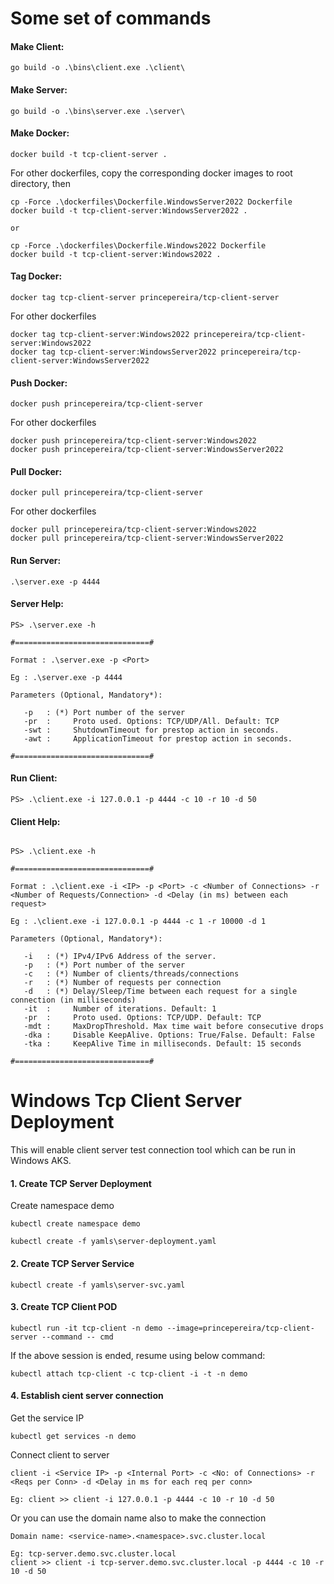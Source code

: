 # Some set of commands


#### Make Client: 
```
go build -o .\bins\client.exe .\client\
```

#### Make Server: 
```
go build -o .\bins\server.exe .\server\
```

#### Make Docker: 
```
docker build -t tcp-client-server .
```

For other dockerfiles, copy the corresponding docker images to root directory, then
```
cp -Force .\dockerfiles\Dockerfile.WindowsServer2022 Dockerfile
docker build -t tcp-client-server:WindowsServer2022 .

or

cp -Force .\dockerfiles\Dockerfile.Windows2022 Dockerfile
docker build -t tcp-client-server:Windows2022 .
```

#### Tag Docker: 
```
docker tag tcp-client-server princepereira/tcp-client-server
```
For other dockerfiles
```
docker tag tcp-client-server:Windows2022 princepereira/tcp-client-server:Windows2022
docker tag tcp-client-server:WindowsServer2022 princepereira/tcp-client-server:WindowsServer2022
```

#### Push Docker: 
```
docker push princepereira/tcp-client-server
```
For other dockerfiles
```
docker push princepereira/tcp-client-server:Windows2022
docker push princepereira/tcp-client-server:WindowsServer2022
```

#### Pull Docker: 
```
docker pull princepereira/tcp-client-server
```
For other dockerfiles
```
docker pull princepereira/tcp-client-server:Windows2022
docker pull princepereira/tcp-client-server:WindowsServer2022
```

#### Run Server: 
```
.\server.exe -p 4444
```

#### Server Help: 
```
PS> .\server.exe -h

#==============================#

Format : .\server.exe -p <Port>

Eg : .\server.exe -p 4444

Parameters (Optional, Mandatory*):

   -p   : (*) Port number of the server
   -pr  :     Proto used. Options: TCP/UDP/All. Default: TCP
   -swt :     ShutdownTimeout for prestop action in seconds.
   -awt :     ApplicationTimeout for prestop action in seconds.

#==============================#
```

#### Run Client: 
```
PS> .\client.exe -i 127.0.0.1 -p 4444 -c 10 -r 10 -d 50

```

#### Client Help: 
```

PS> .\client.exe -h

#==============================#

Format : .\client.exe -i <IP> -p <Port> -c <Number of Connections> -r <Number of Requests/Connection> -d <Delay (in ms) between each request>

Eg : .\client.exe -i 127.0.0.1 -p 4444 -c 1 -r 10000 -d 1

Parameters (Optional, Mandatory*):

   -i   : (*) IPv4/IPv6 Address of the server. 
   -p   : (*) Port number of the server
   -c   : (*) Number of clients/threads/connections
   -r   : (*) Number of requests per connection
   -d   : (*) Delay/Sleep/Time between each request for a single connection (in milliseconds)
   -it  :     Number of iterations. Default: 1
   -pr  :     Proto used. Options: TCP/UDP. Default: TCP
   -mdt :     MaxDropThreshold. Max time wait before consecutive drops
   -dka :     Disable KeepAlive. Options: True/False. Default: False
   -tka :     KeepAlive Time in milliseconds. Default: 15 seconds

#==============================#

```


# Windows Tcp Client Server Deployment

This will enable client server test connection tool which can be run in Windows AKS.


#### 1. Create TCP Server Deployment

Create namespace demo
```
kubectl create namespace demo
```
```
kubectl create -f yamls\server-deployment.yaml
```

#### 2. Create TCP Server Service

```
kubectl create -f yamls\server-svc.yaml
```

#### 3. Create TCP Client POD

```
kubectl run -it tcp-client -n demo --image=princepereira/tcp-client-server --command -- cmd
```

If the above session is ended, resume using below command:
```
kubectl attach tcp-client -c tcp-client -i -t -n demo
```

#### 4. Establish cient server connection

Get the service IP
```
kubectl get services -n demo
```

Connect client to server
```
client -i <Service IP> -p <Internal Port> -c <No: of Connections> -r <Reqs per Conn> -d <Delay in ms for each req per conn>
```
```
Eg: client >> client -i 127.0.0.1 -p 4444 -c 10 -r 10 -d 50
```
Or you can use the domain name also to make the connection
```
Domain name: <service-name>.<namespace>.svc.cluster.local
```
```
Eg: tcp-server.demo.svc.cluster.local
client >> client -i tcp-server.demo.svc.cluster.local -p 4444 -c 10 -r 10 -d 50
```
